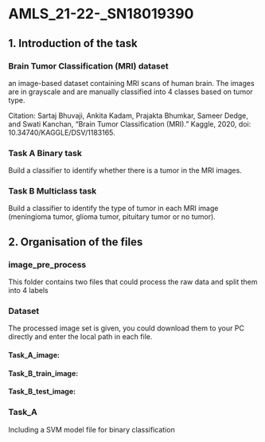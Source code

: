 # AMLS_21-22-_SN18019390

## 1. Introduction of the task

### Brain Tumor Classification (MRI) dataset
an image-based dataset containing MRI scans of human brain. The images are in grayscale and are manually classified into 4 classes based on tumor type.  

Citation: Sartaj Bhuvaji, Ankita Kadam, Prajakta Bhumkar, Sameer Dedge, and Swati Kanchan, “Brain Tumor Classification (MRI).” Kaggle, 2020, doi: 10.34740/KAGGLE/DSV/1183165.
### Task A Binary task
Build a classifier to identify whether there is a tumor in the MRI images.
### Task B Multiclass task
Build a classifier to identify the type of tumor in each MRI image (meningioma tumor, glioma tumor, pituitary tumor or no tumor).

## 2. Organisation of the files

### image_pre_process
This folder contains two files that could process the raw data and split them into 4 labels

### Dataset
The processed image set is given, you could download them to your PC directly and enter the local path in each file.
#### Task_A_image: 
#### Task_B_train_image:
#### Task_B_test_image:

### Task_A
Including a SVM model file for binary classification

